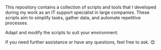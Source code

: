 This repository contains a collection of scripts and tools that I developed during my work as an IT support specialist in large companies. 
These scripts aim to simplify tasks, gather data, and automate repetitive processes. 

Adapt and modify the scripts to suit your environment.

If you need further assistance or have any questions, feel free to ask. 😊
